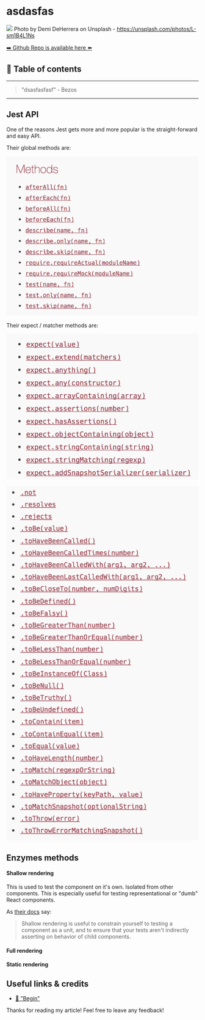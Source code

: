 # asdasfas
[<img src="https://images.unsplash.com/photo-1461023058943-07fcbe16d735?dpr=2&auto=format&fit=crop&w=1080&h=721&q=80&cs=tinysrgb&crop=">](
https://unsplash.com/photos/L-sm1B4L1Ns)
Photo by Demi DeHerrera on Unsplash - https://unsplash.com/photos/L-sm1B4L1Ns


[➡️ Github Repo is available here ⬅️](https://github.com/DDCreationStudios/RESTAPIIntro)


## 📄 Table of contents


---
>"dsasfasfasf"  - Bezos
---

## Jest API

One of the reasons Jest gets more and more popular is the straight-forward and easy API.

Their global methods are: 

[![screenshot](../assets/TESTREACT/globals.png)](https://facebook.github.io/jest/docs/en/api.html#methods)

Their expect / matcher methods are:

[![screenshot](../assets/TESTREACT/expect.png)](https://facebook.github.io/jest/docs/en/api.html#methods)

[![screenshot](../assets/TESTREACT/matcherMethods.png)](https://facebook.github.io/jest/docs/en/api.html#methods)



## Enzymes methods

#### Shallow rendering

This is used to test the component on it's own. Isolated from other components. This is especially useful for testing representational or "dumb" React components.

As [their docs](http://airbnb.io/enzyme/docs/api/shallow.html) say:
> Shallow rendering is useful to constrain yourself to testing a component as a unit, and to ensure that your tests aren't indirectly asserting on behavior of child components.

#### Full rendering

#### Static rendering



## Useful links & credits
- [📄 "Begin"](afgafgadgads)



Thanks for reading my article! Feel free to leave any feedback! 


<!-- Written by Daniel Deutsch (deudan1010@gmail.com) -->
